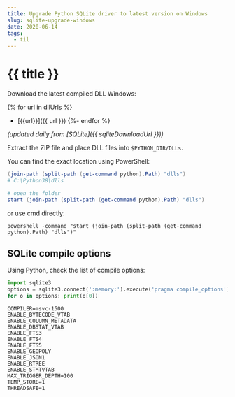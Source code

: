 ```yaml
---
title: Upgrade Python SQLite driver to latest version on Windows
slug: sqlite-upgrade-windows
date: 2020-06-14
tags: 
  - til
---
```


# {{ title }}

Download the latest compiled DLL Windows: 

{% for url in dllUrls %}
- [{{url}}]({{ url }})
{%- endfor %}

<cite>(updated daily from [SQLite]({{ sqliteDownloadUrl }}))</cite>

Extract the ZIP file and place DLL files into `$PYTHON_DIR/DLLs`. 

You can find the exact location using PowerShell:

```powershell
(join-path (split-path (get-command python).Path) "dlls")
# C:\Python38\dlls

# open the folder
start (join-path (split-path (get-command python).Path) "dlls")  
```
or use cmd directly:

```commandline
powershell -command "start (join-path (split-path (get-command python).Path) "dlls")"
```

## SQLite compile options

Using Python, check the list of compile options:

```python
import sqlite3
options = sqlite3.connect(':memory:').execute('pragma compile_options').fetchall()
for o in options: print(o[0])
```

```
COMPILER=msvc-1500
ENABLE_BYTECODE_VTAB
ENABLE_COLUMN_METADATA
ENABLE_DBSTAT_VTAB
ENABLE_FTS3
ENABLE_FTS4
ENABLE_FTS5
ENABLE_GEOPOLY
ENABLE_JSON1
ENABLE_RTREE
ENABLE_STMTVTAB
MAX_TRIGGER_DEPTH=100
TEMP_STORE=1
THREADSAFE=1
```